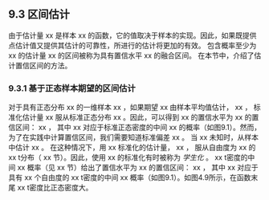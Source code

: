 ## 9.3 区间估计


由于估计量 xx 是样本 xx 的函数，它的值取决于样本的实现。因此，如果既提供点估计值又提供其估计的可靠性，所进行的估计将更加的有效。
包含概率至少为 xx 的估计量 xx 的区间被称为具有置信水平 xx 的融合区间。 在本节中，介绍了估计置信区间的方法。

### 9.3.1 基于正态样本期望的区间估计

对于具有正态分布 xx 的一维样本 xx ，如果期望 xx 由样本平均值估计，
xx ，
标准化估计量
xx 
服从标准正态分布 xx 。因此，可以得到 xx 的置信水平为 xx 的置信区间：
xx ，
其中 xx 对应于标准正态密度的中间 xx 的概率（如图9.1）。然而，为了在实践中计算置信区间，我们需要知道标准偏差 xx 。
当 xx 未知时，从样本中估计
xx 。
在这种情况下，用 xx 标准化的估计量，
xx ，
服从自由度为 xx 的 xx t分布（ xx 节）。因此，使用 xx 的标准化有时被称为 *学生化* 。
 xx t密度的中间 xx 概率（见 xx 节）给出了置信水平为 xx 的置信区间：
 xx ，
 其中 xx 对应于具有 xx 个自由度的 xx t密度的中间 xx 概率（如图9.1）。如图4.9所示，在函数末尾 xx t密度比正态密度大。

